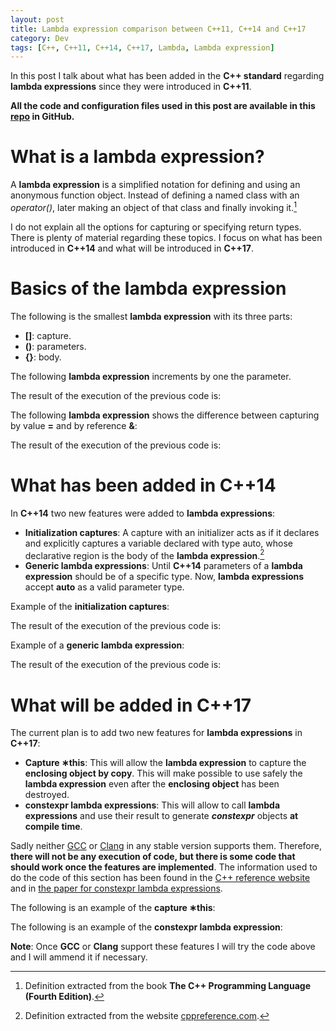 ```yaml
---
layout: post
title: Lambda expression comparison between C++11, C++14 and C++17
category: Dev
tags: [C++, C++11, C++14, C++17, Lambda, Lambda expression]
---
```


In this post I talk about what has been added in the **C++ standard** regarding **lambda expressions** since they were introduced in **C++11**.

**All the code and configuration files used in this post are available in this
[repo](https://github.com/maitesin/blog/tree/master/lambda_comparison_2016_05_14) in GitHub.**

# What is a lambda expression?
A **lambda expression** is a simplified notation for defining and using an anonymous function object. Instead of defining a named class with an *operator()*, later making an object of that class and finally invoking it.[^1]

I do not explain all the options for capturing or specifying return types. There is plenty of material regarding these topics. I focus on what has been introduced in **C++14** and what will be introduced in **C++17**.

# Basics of the lambda expression
The following is the smallest **lambda expression** with its three parts:

- **[]**: capture.
- **()**: parameters.
- **{}**: body.

<script src="https://gist.github.com/maitesin/888fa96e4c331375e21a766f6ca3b0cf.js"></script>

The following **lambda expression** increments by one the parameter.
<script src="https://gist.github.com/maitesin/876ddca2a1d6a599e65de3d6046c9a38.js"></script>

The result of the execution of the previous code is:
<script src="https://gist.github.com/maitesin/b17b1c0250255e77023598135ec105ff.js"></script>

The following **lambda expression** shows the difference between capturing by value **=** and by reference **&**:
<script src="https://gist.github.com/maitesin/152f441e6bb8c7dcf22693d8c265398d.js"></script>

The result of the execution of the previous code is:
<script src="https://gist.github.com/maitesin/e6a65920d2e238a908f34174f4537743.js"></script>

# What has been added in C++14
In **C++14** two new features were added to **lambda expressions**:

- **Initialization captures**: A capture with an initializer acts as if it declares and explicitly captures a variable declared with type auto, whose declarative region is the body of the **lambda expression**.[^2]
- **Generic lambda expressions**: Until **C++14** parameters of a **lambda expression** should be of a specific type. Now, **lambda expressions** accept **auto** as a valid parameter type.

Example of the **initialization captures**:
<script src="https://gist.github.com/maitesin/53cf0003e3376146e917cce0422b0330.js"></script>

The result of the execution of the previous code is:
<script src="https://gist.github.com/maitesin/24765f2cae4e16d07e0e9ac79bf1191e.js"></script>

Example of a **generic lambda expression**:
<script src="https://gist.github.com/maitesin/74ba171ce6e9bfe6b30db7fc3e028796.js"></script>

The result of the execution of the previous code is:
<script src="https://gist.github.com/maitesin/ff9542b04599b35cc5a4ec303818eb7d.js"></script>

# What will be added in C++17
The current plan is to add two new features for **lambda expressions** in **C++17**:

- **Capture &lowast;this**: This will allow the **lambda expression** to capture the **enclosing object by copy**. This will make possible to use safely the **lambda expression** even after the **enclosing object** has been destroyed.
- **constexpr lambda expressions**: This will allow to call **lambda expressions** and use their result to generate ***constexpr*** objects **at compile time**.

Sadly neither [GCC](https://gcc.gnu.org/projects/cxx-status.html#cxx1z) or [Clang](http://clang.llvm.org/cxx_status.html) in any stable version supports them. Therefore, **there will not be any execution of code, but there is some code that should work once the features are implemented**. The information used to do the code of this section has been found in the [C++ reference website](http://en.cppreference.com/w/cpp/language/lambda) and in [the paper for constexpr lambda expressions](https://isocpp.org/files/papers/N4487.pdf).

The following is an example of the **capture &lowast;this**:
<script src="https://gist.github.com/maitesin/adcc64d30ca9ddbb8cea8c7d2466a40f.js"></script>

The following is an example of the **constexpr lambda expression**:
<script src="https://gist.github.com/maitesin/c175630f22c7c8d6aaa16a743c36279a.js"></script>

**Note**: Once **GCC** or **Clang** support these features I will try the code above and I will ammend it if necessary.

[^1]: Definition extracted from the book **The C++ Programming Language (Fourth Edition)**.
[^2]: Definition extracted from the website [cppreference.com](http://en.cppreference.com/w/cpp/language/lambda).
